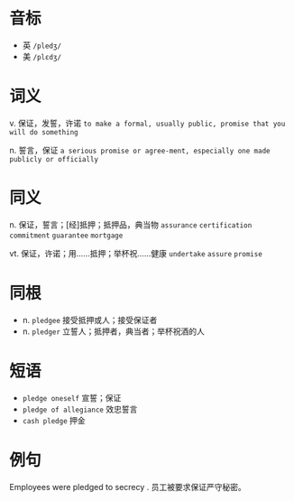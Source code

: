 # 音标

- 英 `/pledʒ/`
- 美 `/plɛdʒ/`

# 词义

v. 保证，发誓，许诺
`to make a formal, usually public, promise that you will do something`

n. 誓言，保证
`a serious promise or agree-ment, especially one made publicly or officially`

# 同义

n. 保证，誓言；[经]抵押；抵押品，典当物
`assurance` `certification` `commitment` `guarantee` `mortgage`

vt. 保证，许诺；用……抵押；举杯祝……健康
`undertake` `assure` `promise`

# 同根

- n. `pledgee` 接受抵押或人；接受保证者
- n. `pledger` 立誓人；抵押者，典当者；举杯祝酒的人

# 短语

- `pledge oneself` 宣誓；保证
- `pledge of allegiance` 效忠誓言
- `cash pledge` 押金

# 例句

Employees were pledged to secrecy .
员工被要求保证严守秘密。


